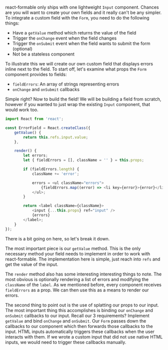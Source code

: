 react-formable only ships with one lightweight `Input` component. Chances are you will want to create your own fields and it really can't be any simpler. To integrate a custom field with the `Form`, you need to do the following things:

- Have a `getValue` method which returns the value of the field
- Trigger the `onChange` event when the field changes
- Trigger the `onSubmit` event when the field wants to submit the form (optional)
- Not be a stateless component

To illustrate this we will create our own custom field that displays errors inline next to the field. To start off, let's examine what props the `Form` component provides to fields:

- `fieldErrors`: An array of strings representing errors
- `onChange` and `onSubmit` callbacks

Simple right? Now to build the field! We will be building a field from scratch, however if you wanted to just wrap the existing `Input` component, that would work too.

```js
import React from 'react';

const ErrorField = React.createClass({
	getValue() {
		return this.refs.input.value;
	},

    render() {
		let errors;
        let { fieldErrors = [], className = '' } = this.props;

		if (fieldErrors.length) {
			className += 'error';

			errors = <ul className="errors">
				{fieldErrors.map((error) => <li key={error}>{error}</li>)}
			</ul>;
		}

		return <label className={className}>
			<input {...this.props} ref="input" />
			{errors}
		</label>;
    }
});
```

There is a bit going on here, so let's break it down.

The most important piece is our `getValue` method. This is the only necessary method your field needs to implement in order to work with react-formable. The implementation here is simple, just reach into `refs` and get the value of the input.

The `render` method also has some interesting interesting things to note. The most obvious is optionally rendering a list of errors and modifying the `className` of the `label`. As we mentioned before, every component receives `fieldErrors` as a prop. We can then use this as a means to render our errors.

The second thing to point out is the use of splatting our props to our input. The most important thing this accomplishes is binding our `onChange` and `onSubmit` callbacks to our input. Recall our 3 requirements? Implement `getValue` and bind `onChange` and `onSubmit`. Our `Form` passes down the callbacks to our component which then forwards those callbacks to the input. HTML inputs automatically triggers these callbacks when the user interacts with them. If we wrote a custom input that did not use native HTML inputs, we would need to trigger these callbacks manually.
